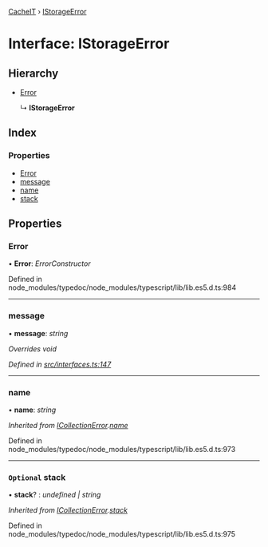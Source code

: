 [CacheIT](../README.md) › [IStorageError](istorageerror.md)

# Interface: IStorageError

## Hierarchy

* [Error](icollectionerror.md#error)

  ↳ **IStorageError**

## Index

### Properties

* [Error](istorageerror.md#error)
* [message](istorageerror.md#message)
* [name](istorageerror.md#name)
* [stack](istorageerror.md#optional-stack)

## Properties

###  Error

• **Error**: *ErrorConstructor*

Defined in node_modules/typedoc/node_modules/typescript/lib/lib.es5.d.ts:984

___

###  message

• **message**: *string*

*Overrides void*

*Defined in [src/interfaces.ts:147](https://github.com/pavanser/cacheit/blob/9ccfb81/src/interfaces.ts#L147)*

___

###  name

• **name**: *string*

*Inherited from [ICollectionError](icollectionerror.md).[name](icollectionerror.md#name)*

Defined in node_modules/typedoc/node_modules/typescript/lib/lib.es5.d.ts:973

___

### `Optional` stack

• **stack**? : *undefined | string*

*Inherited from [ICollectionError](icollectionerror.md).[stack](icollectionerror.md#optional-stack)*

Defined in node_modules/typedoc/node_modules/typescript/lib/lib.es5.d.ts:975

